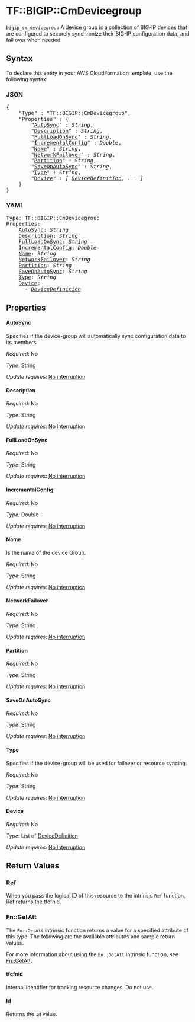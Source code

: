 # TF::BIGIP::CmDevicegroup

`bigip_cm_devicegroup` A device group is a collection of BIG-IP devices that are configured to securely synchronize their BIG-IP configuration data, and fail over when needed.

## Syntax

To declare this entity in your AWS CloudFormation template, use the following syntax:

### JSON

<pre>
{
    "Type" : "TF::BIGIP::CmDevicegroup",
    "Properties" : {
        "<a href="#autosync" title="AutoSync">AutoSync</a>" : <i>String</i>,
        "<a href="#description" title="Description">Description</a>" : <i>String</i>,
        "<a href="#fullloadonsync" title="FullLoadOnSync">FullLoadOnSync</a>" : <i>String</i>,
        "<a href="#incrementalconfig" title="IncrementalConfig">IncrementalConfig</a>" : <i>Double</i>,
        "<a href="#name" title="Name">Name</a>" : <i>String</i>,
        "<a href="#networkfailover" title="NetworkFailover">NetworkFailover</a>" : <i>String</i>,
        "<a href="#partition" title="Partition">Partition</a>" : <i>String</i>,
        "<a href="#saveonautosync" title="SaveOnAutoSync">SaveOnAutoSync</a>" : <i>String</i>,
        "<a href="#type" title="Type">Type</a>" : <i>String</i>,
        "<a href="#device" title="Device">Device</a>" : <i>[ <a href="devicedefinition.md">DeviceDefinition</a>, ... ]</i>
    }
}
</pre>

### YAML

<pre>
Type: TF::BIGIP::CmDevicegroup
Properties:
    <a href="#autosync" title="AutoSync">AutoSync</a>: <i>String</i>
    <a href="#description" title="Description">Description</a>: <i>String</i>
    <a href="#fullloadonsync" title="FullLoadOnSync">FullLoadOnSync</a>: <i>String</i>
    <a href="#incrementalconfig" title="IncrementalConfig">IncrementalConfig</a>: <i>Double</i>
    <a href="#name" title="Name">Name</a>: <i>String</i>
    <a href="#networkfailover" title="NetworkFailover">NetworkFailover</a>: <i>String</i>
    <a href="#partition" title="Partition">Partition</a>: <i>String</i>
    <a href="#saveonautosync" title="SaveOnAutoSync">SaveOnAutoSync</a>: <i>String</i>
    <a href="#type" title="Type">Type</a>: <i>String</i>
    <a href="#device" title="Device">Device</a>: <i>
      - <a href="devicedefinition.md">DeviceDefinition</a></i>
</pre>

## Properties

#### AutoSync

Specifies if the device-group will automatically sync configuration data to its members.

_Required_: No

_Type_: String

_Update requires_: [No interruption](https://docs.aws.amazon.com/AWSCloudFormation/latest/UserGuide/using-cfn-updating-stacks-update-behaviors.html#update-no-interrupt)

#### Description

_Required_: No

_Type_: String

_Update requires_: [No interruption](https://docs.aws.amazon.com/AWSCloudFormation/latest/UserGuide/using-cfn-updating-stacks-update-behaviors.html#update-no-interrupt)

#### FullLoadOnSync

_Required_: No

_Type_: String

_Update requires_: [No interruption](https://docs.aws.amazon.com/AWSCloudFormation/latest/UserGuide/using-cfn-updating-stacks-update-behaviors.html#update-no-interrupt)

#### IncrementalConfig

_Required_: No

_Type_: Double

_Update requires_: [No interruption](https://docs.aws.amazon.com/AWSCloudFormation/latest/UserGuide/using-cfn-updating-stacks-update-behaviors.html#update-no-interrupt)

#### Name

Is the name of the device Group.

_Required_: No

_Type_: String

_Update requires_: [No interruption](https://docs.aws.amazon.com/AWSCloudFormation/latest/UserGuide/using-cfn-updating-stacks-update-behaviors.html#update-no-interrupt)

#### NetworkFailover

_Required_: No

_Type_: String

_Update requires_: [No interruption](https://docs.aws.amazon.com/AWSCloudFormation/latest/UserGuide/using-cfn-updating-stacks-update-behaviors.html#update-no-interrupt)

#### Partition

_Required_: No

_Type_: String

_Update requires_: [No interruption](https://docs.aws.amazon.com/AWSCloudFormation/latest/UserGuide/using-cfn-updating-stacks-update-behaviors.html#update-no-interrupt)

#### SaveOnAutoSync

_Required_: No

_Type_: String

_Update requires_: [No interruption](https://docs.aws.amazon.com/AWSCloudFormation/latest/UserGuide/using-cfn-updating-stacks-update-behaviors.html#update-no-interrupt)

#### Type

Specifies if the device-group will be used for failover or resource syncing.

_Required_: No

_Type_: String

_Update requires_: [No interruption](https://docs.aws.amazon.com/AWSCloudFormation/latest/UserGuide/using-cfn-updating-stacks-update-behaviors.html#update-no-interrupt)

#### Device

_Required_: No

_Type_: List of <a href="devicedefinition.md">DeviceDefinition</a>

_Update requires_: [No interruption](https://docs.aws.amazon.com/AWSCloudFormation/latest/UserGuide/using-cfn-updating-stacks-update-behaviors.html#update-no-interrupt)

## Return Values

### Ref

When you pass the logical ID of this resource to the intrinsic `Ref` function, Ref returns the tfcfnid.

### Fn::GetAtt

The `Fn::GetAtt` intrinsic function returns a value for a specified attribute of this type. The following are the available attributes and sample return values.

For more information about using the `Fn::GetAtt` intrinsic function, see [Fn::GetAtt](https://docs.aws.amazon.com/AWSCloudFormation/latest/UserGuide/intrinsic-function-reference-getatt.html).

#### tfcfnid

Internal identifier for tracking resource changes. Do not use.

#### Id

Returns the <code>Id</code> value.

